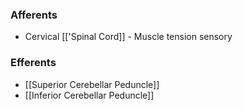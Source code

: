 ### Afferents
- Cervical [['Spinal Cord]] - Muscle tension sensory
### Efferents
- [[Superior Cerebellar Peduncle]]
- [[Inferior Cerebellar Peduncle]]
